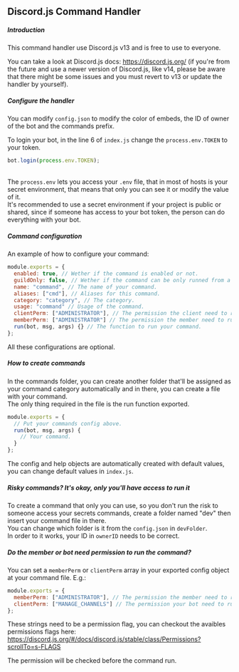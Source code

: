 ## Discord.js Command Handler
##### Introduction
This command handler use Discord.js v13 and is free to use to everyone.

You can take a look at Discord.js docs: https://discord.js.org/ (if you're from the future and use a newer version of Discord.js, like v14, please be aware that there might be some issues and you must revert to v13 or update the handler by yourself).

##### Configure the handler
You can modify ``config.json`` to modify the color of embeds, the ID of owner of the bot and the commands prefix.

To login your bot, in the line 6 of ``index.js`` change the ``process.env.TOKEN`` to your token.
```js
bot.login(process.env.TOKEN);
```
<br/>The ``process.env`` lets you access your ``.env`` file, that in most of hosts is your secret environment, that means that only you can see it or modify the value of it.
<br/>It's recommended to use a secret environment if your project is public or shared, since if someone has access to your bot token, the person can do everything with your bot.

##### Command configuration
An example of how to configure your command:
```js
module.exports = {
  enabled: true, // Wether if the command is enabled or not.
  guildOnly: false, // Wether if the command can be only runned from a guild.
  name: "command", // The name of your command.
  aliases: ["cmd"], // Aliases for this command.
  category: "category", // The category.
  usage: "command" // Usage of the command.
  clientPerm: ["ADMINISTRATOR"], // The permission the client need to run command.
  memberPerm: ["ADMINISTRATOR"] // The permission the member need to run command.
  run(bot, msg, args) {} // The function to run your command.
};
```
All these configurations are optional.

##### How to create commands
In the commands folder, you can create another folder that'll be assigned as your command category automatically and in there, you can
create a file with your command.
<br/>The only thing required in the file is the run function exported. 
```js
module.exports = {
  // Put your commands config above.
  run(bot, msg, args) {
    // Your command.
  }
};
```
The config and help objects
are automatically created with default values, you can change default values in ``index.js``.

##### Risky commands? It's okay, only you'll have access to run it
To create a command that only you can use, so you don't run the risk to someone access your secrets commands, create a folder named "dev" then insert your command file in there.
<br/>You can change which folder is it from the ``config.json`` in ``devFolder``.
<br/>In order to it works, your ID in ``ownerID`` needs to be correct.

##### Do the member or bot need permission to run the command?
You can set a ``memberPerm`` or ``clientPerm`` array in your exported config object at your command file.
E.g.:
```js
module.exports = {
  memberPerm: ["ADMINISTRATOR"], // The permission the member need to run the command in the guild it was ran.
  clientPerm: ["MANAGE_CHANNELS"] // The permission your bot need to run the command in the guild it was ran.
};
```
These strings need to be a permission flag, you can checkout the avaibles permissions flags here:
https://discord.js.org/#/docs/discord.js/stable/class/Permissions?scrollTo=s-FLAGS

The permission will be checked before the command run.
